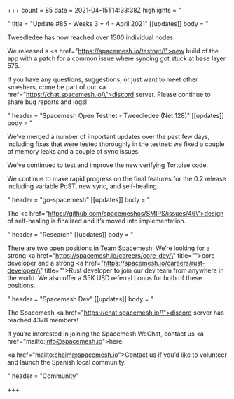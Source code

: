 +++
count = 85
date = 2021-04-15T14:33:38Z
highlights = "<p></p>"
title = "Update #85 - Weeks 3 + 4 - April 2021"
[[updates]]
body = "<p>Tweedledee has now reached over 1500 individual nodes.</p><p>We released a <a href=\"https://spacemesh.io/testnet/\">new build of the app</a> with a patch for a common issue where syncing got stuck at base layer 575.</p><p>If you have any questions, suggestions, or just want to meet other smeshers, come be part of our <a href=\"https://chat.spacemesh.io/\">discord server</a>. Please continue to share bug reports and logs!</p>"
header = "Spacemesh Open Testnet - Tweedledee (Net 128)"
[[updates]]
body = "<p>We’ve merged a number of important updates over the past few days, including fixes that were tested thoroughly in the testnet: we fixed a couple of memory leaks and a couple of sync issues.</p><p>We’ve continued to test and improve the new verifying Tortoise code.</p><p>We continue to make rapid progress on the final features for the 0.2 release including variable PoST, new sync, and self-healing.</p>"
header = "go-spacemesh"
[[updates]]
body = "<p>The <a href=\"https://github.com/spacemeshos/SMIPS/issues/46\">design of self-healing</a> is finalized and it’s moved into implementation.</p>"
header = "Research"
[[updates]]
body = "<p>There are two open positions in Team Spacemesh! We’re looking for a strong <a href=\"https://spacemesh.io/careers/core-dev/\" title=\"\">core developer</a> and a strong <a href=\"https://spacemesh.io/careers/rust-developer/\" title=\"\">Rust developer</a> to join our dev team from anywhere in the world. We also offer a $5K USD referral bonus for both of these positions.</p>"
header = "Spacemesh Dev"
[[updates]]
body = "<p>The Spacemesh <a href=\"https://chat.spacemesh.io/\">discord server</a> has reached 4378 members!</p><p>If you’re interested in joining the Spacemesh WeChat, contact us <a href=\"mailto:info@spacemesh.io\">here</a>.</p><p><a href=\"mailto:chaim@spacemesh.io\">Contact us</a> if you’d like to volunteer and launch the Spanish local community.</p>"
header = "Community"

+++
